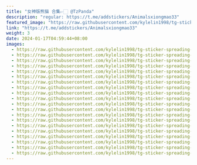```yaml
---
title: "女神版熊猫 合集👉🏻 @TzPanda"
description: "regular: https://t.me/addstickers/Animalsxiongmao33"
featured_image: "https://raw.githubusercontent.com/kylelin1998/tg-sticker-spreading-worldwide-images/main/img/a8b1ecb0-7dc2-40e1-977d-2cdb7b2d5b27.jpg"
link: "https://t.me/addstickers/Animalsxiongmao33"
weight: 3
date: 2024-01-17T04:59:44+08:00
images:
  - https://raw.githubusercontent.com/kylelin1998/tg-sticker-spreading-worldwide-images/main/img/a8b1ecb0-7dc2-40e1-977d-2cdb7b2d5b27.jpg
  - https://raw.githubusercontent.com/kylelin1998/tg-sticker-spreading-worldwide-images/main/img/80c763f7-3edf-465f-9a17-bc9f6f040759.jpg
  - https://raw.githubusercontent.com/kylelin1998/tg-sticker-spreading-worldwide-images/main/img/f75d9256-6b43-41de-9839-1c22feed969e.jpg
  - https://raw.githubusercontent.com/kylelin1998/tg-sticker-spreading-worldwide-images/main/img/1f21bc36-706a-4339-8983-6ad0228635c6.jpg
  - https://raw.githubusercontent.com/kylelin1998/tg-sticker-spreading-worldwide-images/main/img/24fbfa45-de52-4d74-88f7-a0a0e6834cf9.jpg
  - https://raw.githubusercontent.com/kylelin1998/tg-sticker-spreading-worldwide-images/main/img/58fe8117-6521-4ace-84af-1d2326494428.jpg
  - https://raw.githubusercontent.com/kylelin1998/tg-sticker-spreading-worldwide-images/main/img/7e6f4230-9340-4dd0-b7d8-fe7013ea055c.jpg
  - https://raw.githubusercontent.com/kylelin1998/tg-sticker-spreading-worldwide-images/main/img/172e8fa3-2550-4971-a21c-1f5f330f1eb6.jpg
  - https://raw.githubusercontent.com/kylelin1998/tg-sticker-spreading-worldwide-images/main/img/900f11ef-4990-4880-8b8e-f67083262559.jpg
  - https://raw.githubusercontent.com/kylelin1998/tg-sticker-spreading-worldwide-images/main/img/687d6763-3a76-4e6a-8f6d-24ad0130cd8c.jpg
  - https://raw.githubusercontent.com/kylelin1998/tg-sticker-spreading-worldwide-images/main/img/217ba9a1-7fc5-4b8e-8976-c5a5c7a8f493.jpg
  - https://raw.githubusercontent.com/kylelin1998/tg-sticker-spreading-worldwide-images/main/img/b596944d-7209-478d-88e1-9cbe991975e1.jpg
  - https://raw.githubusercontent.com/kylelin1998/tg-sticker-spreading-worldwide-images/main/img/57ddc282-3cea-4317-ad6b-64e18782ce01.jpg
  - https://raw.githubusercontent.com/kylelin1998/tg-sticker-spreading-worldwide-images/main/img/60dd3d8c-29d0-402d-b4bc-d1ca74e5e7db.jpg
  - https://raw.githubusercontent.com/kylelin1998/tg-sticker-spreading-worldwide-images/main/img/96a21f1f-62ca-4f8b-9850-ccf2d57cba15.jpg
  - https://raw.githubusercontent.com/kylelin1998/tg-sticker-spreading-worldwide-images/main/img/804a1236-ca05-4aef-a4f7-e242b5dbc0aa.jpg
  - https://raw.githubusercontent.com/kylelin1998/tg-sticker-spreading-worldwide-images/main/img/f867bad2-5e47-44f0-bde4-54a0ae4a3e08.jpg
  - https://raw.githubusercontent.com/kylelin1998/tg-sticker-spreading-worldwide-images/main/img/da2f2b99-8e9e-46fe-9f62-2a9447476bfd.jpg
  - https://raw.githubusercontent.com/kylelin1998/tg-sticker-spreading-worldwide-images/main/img/db4cd30f-65b2-4979-88bd-8eed7f7983b0.jpg
  - https://raw.githubusercontent.com/kylelin1998/tg-sticker-spreading-worldwide-images/main/img/98342313-1883-4cac-9f5f-4439d3c174d3.jpg
---
```

